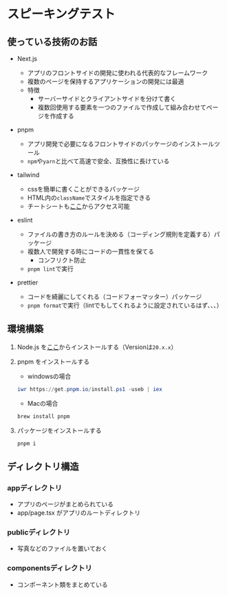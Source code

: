 # スピーキングテスト

## 使っている技術のお話

- Next.js
  - アプリのフロントサイドの開発に使われる代表的なフレームワーク
  - 複数のページを保持するアプリケーションの開発には最適
  - 特徴
    - サーバーサイドとクライアントサイドを分けて書く
    - 複数回使用する要素を一つのファイルで作成して組み合わせてページを作成する
- pnpm
  - アプリ開発で必要になるフロントサイドのパッケージのインストールツール
  - `npm`や`yarn`と比べて高速で安全、互換性に長けている

- tailwind
  - cssを簡単に書くことができるパッケージ
  - HTML内の`className`でスタイルを指定できる
  - チートシートも[ここ](https://nerdcave.com/tailwind-cheat-sheet)からアクセス可能

- eslint
  - ファイルの書き方のルールを決める（コーディング規則を定義する）パッケージ
  - 複数人で開発する時にコードの一貫性を保てる
    - コンフリクト防止
  - `pnpm lint`で実行

- prettier
  - コードを綺麗にしてくれる（コードフォーマッター）パッケージ
  - `pnpm format`で実行（lintでもしてくれるように設定されているはず、、、）

## 環境構築

1. Node.js を[ここ](https://nodejs.org/en)からインストールする（Versionは`20.x.x`）

2. pnpm をインストールする
   - windowsの場合
  
    ``` powershell
    iwr https://get.pnpm.io/install.ps1 -useb | iex
    ```

    - Macの場合

    ``` zsh
    brew install pnpm
    ```

3. パッケージをインストールする

   ``` zsh
   pnpm i
   ```

## ディレクトリ構造

### appディレクトリ

- アプリのページがまとめられている
- app/page.tsx がアプリのルートディレクトリ

### publicディレクトリ

- 写真などのファイルを置いておく

### componentsディレクトリ

- コンポーネント類をまとめている
